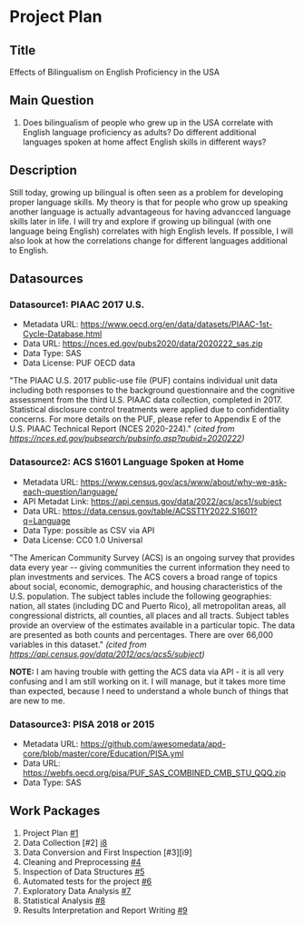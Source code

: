 # Project Plan

## Title
<!-- Give your project a short title. -->
Effects of Bilingualism on English Proficiency in the USA

## Main Question

<!-- Think about one main question you want to answer based on the data. -->
1. Does bilingualism of people who grew up in the USA correlate with English language proficiency as adults? Do different additional languages spoken at home affect English skills in different ways?

## Description

<!-- Describe your data science project in max. 200 words. Consider writing about why and how you attempt it. -->
Still today, growing up bilingual is often seen as a problem for developing proper language skills. My theory is that for people who grow up speaking another language is actually advantageous for having advancced language skills later in life. I will try and explore if growing up bilingual (with one language being English) correlates with high English levels. If possible, I will also look at how the correlations change for different languages additional to English.

## Datasources

<!-- Describe each datasources you plan to use in a section. Use the prefic "DatasourceX" where X is the id of the datasource. -->

### Datasource1: PIAAC 2017 U.S.
* Metadata URL: https://www.oecd.org/en/data/datasets/PIAAC-1st-Cycle-Database.html
* Data URL: https://nces.ed.gov/pubs2020/data/2020222_sas.zip
* Data Type: SAS
* Data License: PUF OECD data

"The PIAAC U.S. 2017 public-use file (PUF) contains individual unit data including both responses to the background questionnaire and the cognitive assessment from the third U.S. PIAAC data collection, completed in 2017. Statistical disclosure control treatments were applied due to confidentiality concerns. For more details on the PUF, please refer to Appendix E of the U.S. PIAAC Technical Report (NCES 2020-224)."
*(cited from https://nces.ed.gov/pubsearch/pubsinfo.asp?pubid=2020222)*

### Datasource2: ACS S1601 Language Spoken at Home 
* Metadata URL: https://www.census.gov/acs/www/about/why-we-ask-each-question/language/
* API Metadat Link: https://api.census.gov/data/2022/acs/acs1/subject
* Data URL: https://data.census.gov/table/ACSST1Y2022.S1601?q=Language
* Data Type: possible as CSV via API
* Data License: CC0 1.0 Universal

"The American Community Survey (ACS) is an ongoing survey that provides data every year -- giving communities the current information they need to plan investments and services. The ACS covers a broad range of topics about social, economic, demographic, and housing characteristics of the U.S. population. The subject tables include the following geographies: nation, all states (including DC and Puerto Rico), all metropolitan areas, all congressional districts, all counties, all places and all tracts. Subject tables provide an overview of the estimates available in a particular topic. The data are presented as both counts and percentages. There are over 66,000 variables in this dataset."
*(cited from https://api.census.gov/data/2012/acs/acs5/subject)*


**NOTE:** I am having trouble with getting the ACS data via API - it is all very confusing and I am still working on it. I will manage, but it takes more time than expected, because I need to understand a whole bunch of things that are new to me.


### Datasource3: PISA 2018 or 2015
* Metadata URL: https://github.com/awesomedata/apd-core/blob/master/core/Education/PISA.yml
* Data URL: https://webfs.oecd.org/pisa/PUF_SAS_COMBINED_CMB_STU_QQQ.zip
* Data Type: SAS

## Work Packages

<!-- List of work packages ordered sequentially, each pointing to an issue with more details. -->


1. Project Plan [#1][i1]
2. Data Collection [#2] [i8]
3. Data Conversion and First Inspection [#3][i9]
4. Cleaning and Preprocessing [#4][i2]
5. Inspection of Data Structures [#5][i3]
6. Automated tests for the project [#6][i4]
7. Exploratory Data Analysis [#7][i5]
8. Statistical Analysis [#8][i6]
9. Results Interpretation and Report Writing [#9][i7]



[i1]: https://github.com/jo-phina/made-wise2425/issues/1#issue-2637797643
[i2]: https://github.com/jo-phina/made-wise2425/issues/2#issue-2637800699
[i3]: https://github.com/jo-phina/made-wise2425/issues/3#issue-2637802551
[i4]: https://github.com/jo-phina/made-wise2425/issues/4#issue-2637808716
[i5]: https://github.com/jo-phina/made-wise2425/issues/5#issue-2637814786
[i6]: https://github.com/jo-phina/made-wise2425/issues/6#issue-2637817154
[i7]: https://github.com/jo-phina/made-wise2425/issues/7#issue-2637819270
[i8]:
[i9]: